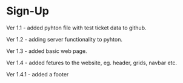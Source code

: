 # Sign-Up

Ver 1.1 - added pyhton file with test ticket data to github.

Ver 1.2 - adding server functionality to pyhton.

Ver 1.3 - added basic web page.

Ver 1.4 - added fetures to the website, eg. header, grids, navbar etc.

Ver 1.4.1 - added a footer
